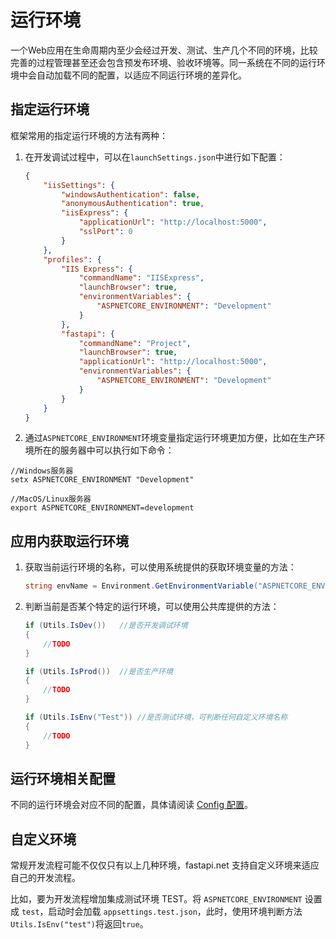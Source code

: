 # 运行环境
一个Web应用在生命周期内至少会经过开发、测试、生产几个不同的环境，比较完善的过程管理甚至还会包含预发布环境、验收环境等。同一系统在不同的运行环境中会自动加载不同的配置，以适应不同运行环境的差异化。



## 指定运行环境

框架常用的指定运行环境的方法有两种：

1. 在开发调试过程中，可以在`launchSettings.json`中进行如下配置：

   ```json
   {
       "iisSettings": {
           "windowsAuthentication": false,
           "anonymousAuthentication": true,
           "iisExpress": {
               "applicationUrl": "http://localhost:5000",
               "sslPort": 0
           }
       },
       "profiles": {
           "IIS Express": {
               "commandName": "IISExpress",
               "launchBrowser": true,
               "environmentVariables": {
                   "ASPNETCORE_ENVIRONMENT": "Development"
               }
           },
           "fastapi": {
               "commandName": "Project",
               "launchBrowser": true,
               "applicationUrl": "http://localhost:5000",
               "environmentVariables": {
                   "ASPNETCORE_ENVIRONMENT": "Development"
               }
           }
       }
   }
   ```

2. 通过`ASPNETCORE_ENVIRONMENT`环境变量指定运行环境更加方便，比如在生产环境所在的服务器中可以执行如下命令：

```shell
//Windows服务器
setx ASPNETCORE_ENVIRONMENT "Development"

//MacOS/Linux服务器
export ASPNETCORE_ENVIRONMENT=development
```



## 应用内获取运行环境

1. 获取当前运行环境的名称，可以使用系统提供的获取环境变量的方法：

   ```c#
   string envName = Environment.GetEnvironmentVariable("ASPNETCORE_ENVIRONMENT");
   ```

2. 判断当前是否某个特定的运行环境，可以使用公共库提供的方法：

   ```c#
   if (Utils.IsDev())	//是否开发调试环境
   {
       //TODO
   }
   
   if (Utils.IsProd())	//是否生产环境
   {
       //TODO
   }
   
   if (Utils.IsEnv("Test"))	//是否测试环境，可判断任何自定义环境名称
   {
       //TODO
   }
   ```



## 运行环境相关配置

 不同的运行环境会对应不同的配置，具体请阅读 [Config 配置](config.md)。 



## 自定义环境

常规开发流程可能不仅仅只有以上几种环境，fastapi.net 支持自定义环境来适应自己的开发流程。 

比如，要为开发流程增加集成测试环境 TEST。将 `ASPNETCORE_ENVIRONMENT` 设置成 `test`，启动时会加载 `appsettings.test.json`，此时，使用环境判断方法`Utils.IsEnv("test")`将返回`true`。